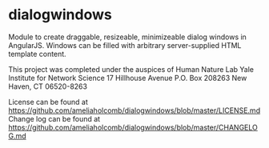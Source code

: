 # dialogwindows
Module to create draggable, resizeable, minimizeable dialog windows in AngularJS.
Windows can be filled with arbitrary server-supplied HTML template content.

This project was completed under the auspices of
Human Nature Lab
Yale Institute for Network Science
17 Hillhouse Avenue
P.O. Box 208263
New Haven, CT
06520-8263

License can be found at https://github.com/ameliaholcomb/dialogwindows/blob/master/LICENSE.md
Change log can be found at https://github.com/ameliaholcomb/dialogwindows/blob/master/CHANGELOG.md
